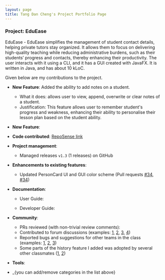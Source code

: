 ```yaml
---
layout: page
title: Tang Dan Cheng's Project Portfolio Page
---
```


### Project: EduEase

EduEase - EduEase simplifies the management of student contact details, helping private tutors stay organized. It allows them to focus on delivering high-quality teaching while reducing administrative burdens, such as their students’ progress and contacts, thereby enhancing their productivity. The user interacts with it using a CLI, and it has a GUI created with JavaFX. It is written in Java, and has about 10 kLoC.

Given below are my contributions to the project.


* **New Feature**: Added the ability to add notes on a student.
    * What it does: allows user to view, append, overwrite or clear notes of a student.
    * Justification: This feature allows user to remember student's progress and weakness, enhancing their ability to personalise their lesson plan based on the student ability.

* **New Feature**:

* **Code contributed**: [RepoSense link]()

* **Project management**:
    * Managed releases `v1.3` (1 releases) on GitHub

* **Enhancements to existing features**:
    * Updated PersonCard UI and GUI color scheme (Pull requests [\#34](), [\#34]())


* **Documentation**:
    * User Guide:

    * Developer Guide:


* **Community**:
    * PRs reviewed (with non-trivial review comments):
    * Contributed to forum discussions (examples: [1](), [2](), [3](), [4]())
    * Reported bugs and suggestions for other teams in the class (examples: [1](), [2](), [3]())
    * Some parts of the history feature I added was adopted by several other classmates ([1](), [2]())

* **Tools**:



* _{you can add/remove categories in the list above}
